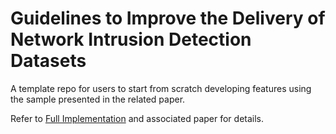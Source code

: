 # Guidelines to Improve the Delivery of Network Intrusion Detection Datasets

A template repo for users to start from scratch developing features using the sample presented in the related paper.

Refer to [Full Implementation](https://github.com/WickedElm/nid_dataset_features_framework) and associated paper for details.

